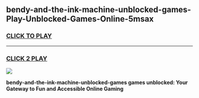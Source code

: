 
## bendy-and-the-ink-machine-unblocked-games-Play-Unblocked-Games-Online-5msax
<h3>
<a href="https://premium76.site?title=bendy-and-the-ink-machine-unblocked-games&ref=25A">CLICK TO PLAY</a></h3>
<hr>

<h3>
<a href="https://premium76.site?title=bendy-and-the-ink-machine-unblocked-games&ref=25A">CLICK 2 PLAY</a>
  
</h3>

<a href="https://premium76.site?title=bendy-and-the-ink-machine-unblocked-games&ref=25A"><img src="https://clearcache.store/games.png"></a>


**bendy-and-the-ink-machine-unblocked-games games unblocked: Your Gateway to Fun and Accessible Online Gaming**
